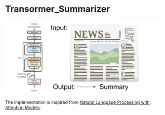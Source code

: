 # Transormer_Summarizer

![alt text](https://github.com/meherabhi/Transormer_Summarizer/blob/main/Summarizer/transformerNews.png)

The implementation is inspired from [Natural Language Processing with Attention Models](https://www.coursera.org/learn/attention-models-in-nlp).
